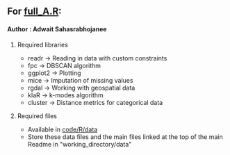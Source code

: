 ## For [full_A.R](https://github.com/srjit/kaggle-uk-accident-data-analysis/blob/master/code/R/full_A.R):

#### Author : Adwait Sahasrabhojanee

1. Required libraries
   - readr    -> Reading in data with custom constraints
   - fpc      -> DBSCAN algorithm
   - ggplot2  -> Plotting
   - mice     -> Imputation of missing values
   - rgdal    -> Working with geospatial data
   - klaR     -> k-modes algorithm
   - cluster  -> Distance metrics for categorical data
   
2. Required files
   - Available in [code/R/data](https://github.com/srjit/kaggle-uk-accident-data-analysis/tree/develop/code/R/data)
   - Store these data files and the main files linked at the top of the main Readme in "working_directory/data"


     	    		
